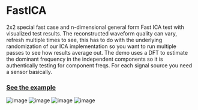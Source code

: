 # FastICA
2x2 special fast case and n-dimensional general form Fast ICA test with visualized test results. The reconstructed waveform quality can vary, refresh multiple times to see, this has to do with the underlying randomization of our ICA implementation so you want to run multiple passes to see how results average out. The demo uses a DFT to estimate the dominant frequency in the independent components so it is authentically testing for component freqs. For each signal source you need a sensor basically. 

### [See the example](https://codepen.io/mootytootyfrooty/pen/yyNggbZ)

![image](https://github.com/user-attachments/assets/b544598a-6afc-4305-9d0b-2194c70a9792)
![image](https://github.com/user-attachments/assets/5dc559bd-f3fe-470f-b275-405a3e5a59dc)
![image](https://github.com/user-attachments/assets/9892ab8a-d818-4afb-bf25-ba383eae0010)
![image](https://github.com/user-attachments/assets/a173a933-1751-4170-9a9c-40ef5f525faa)

